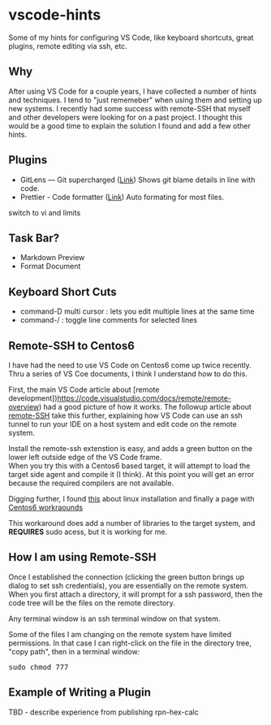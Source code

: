 # vscode-hints
Some of my hints for configuring VS Code, like keyboard shortcuts, great plugins, remote editing via ssh, etc.

## Why

After using VS Code for a couple years, I have collected a number of hints and techniques.  I tend to "just rememeber" when using them and setting up new systems.  I recently had some success with remote-SSH that myself and other developers were looking for on a past project.  I thought this would be a good time to explain the solution I found and add a few other hints.

## Plugins


- GitLens — Git supercharged ([Link](https://marketplace.visualstudio.com/items?itemName=eamodio.gitlens))
Shows git blame details in line with code.
- Prettier - Code formatter ([Link](https://marketplace.visualstudio.com/items?itemName=esbenp.prettier-vscode))
Auto formating for most files.


switch to vi and limits

## Task Bar?
- Markdown Preview
- Format Document

## Keyboard Short Cuts
- command-D multi cursor : lets you edit multiple lines at the same time
- command-/ : toggle line comments for selected lines

## Remote-SSH to Centos6

I have had the need to use VS Code on Centos6 come up twice recently.  Thru a series of VS Coe documents, I think I understand how to do this.

First, the main VS Code article about [remote development])https://code.visualstudio.com/docs/remote/remote-overview) had a good picture of how it works.  The followup article about [remote-SSH](https://code.visualstudio.com/docs/remote/ssh) take this further, explaining how VS Code can use an ssh tunnel to run your IDE on a host system and edit code on the remote system.

Install the remote-ssh extenstion is easy, and adds a green button on the lower left outside edge of the VS Code frame.  
When you try this with a Centos6 based target, it will attempt to load the target side agent and compile it (I think).  At this point you will get an error because the required compilers are not available.

Digging further, I found [this](https://code.visualstudio.com/docs/remote/linux) about linux installation and finally a
page with [Centos6 workraounds](https://code.visualstudio.com/docs/remote/linux#_updating-glibc-and-libstdc-on-rhel-centos-6)

This workaround does add a number of libraries to the target system, and **REQUIRES** sudo acess, but it is working for me.

## How I am using Remote-SSH

Once I established the connection (clicking the green button brings up dialog to set ssh credentials), you are essentially on the remote system.  When you first attach a directory, it will prompt for a ssh password, then the code tree will be the files on the remote directory.  

Any terminal window is an ssh terminal window on that system.

Some of the files I am changing on the remote system have limited permissions.  In that case I can right-click on the file in the directory tree, "copy path", then in a terminal window:

<pre>
sudo chmod 777 <paste from copy path>
</pre>


## Example of Writing a Plugin

TBD - describe experience from publishing rpn-hex-calc


